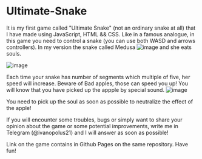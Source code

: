 # Ultimate-Snake
It is my first game called "Ultimate Snake" (not an ordinary snake at all) that I have made using JavaScript, HTML && CSS.
Like in a famous analogue, in this game you need to control a snake (you can use both WASD and arrows controllers). In my version the snake called Medusa
![image](https://user-images.githubusercontent.com/77054840/175292760-758ded11-2a8b-4710-9024-e3b9cb46c54c.png)
and she eats souls.

![image](https://user-images.githubusercontent.com/77054840/175293383-9e1e845a-4812-4651-bccb-7b92ce5d886b.png)

Each time your snake has number of segments which multiple of five, her speed will increase.
Beware of Bad apples, those can speed you up! You will know that you have picked up the appple by special sound.
![image](https://user-images.githubusercontent.com/77054840/175296870-a7012353-2a5e-4069-ba23-ada350ac3124.png)

You need to pick up the soul as soon as possible to neutralize the effect of the apple!

If you will encounter some troubles, bugs or simply want to share your opinion about the game or some potential improvements, write me in Telegram (@ivanopolus21) and I will answer as soon as possible!

Link on the game contains in Github Pages on the same repository. Have fun!
